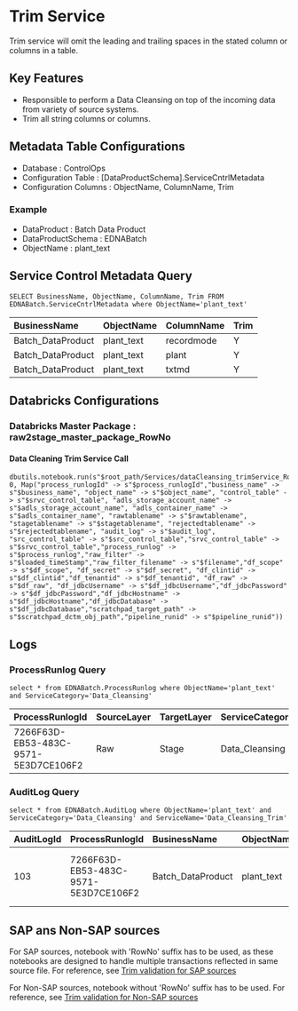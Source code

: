 # Trim Service

Trim service will omit the leading and trailing spaces in the stated column or columns in a table.

## Key Features

* Responsible to perform a Data Cleansing on top of the incoming data from variety of source systems.
* Trim all string columns or columns.

## Metadata Table Configurations

* Database              : ControlOps
* Configuration Table   : [DataProductSchema].ServiceCntrlMetadata
* Configuration Columns : ObjectName, ColumnName, Trim

### Example

* DataProduct             : Batch Data Product
* DataProductSchema       : EDNABatch
* ObjectName              : plant_text

## Service Control Metadata Query

```jsonc
SELECT BusinessName, ObjectName, ColumnName, Trim FROM EDNABatch.ServiceCntrlMetadata where ObjectName='plant_text'
```

|BusinessName	|ObjectName	|ColumnName	|Trim	|
|:---	|:---	|:---	|:---	|
|Batch_DataProduct	|plant_text	|recordmode	|Y	|
|Batch_DataProduct	|plant_text	|plant	|Y	|
|Batch_DataProduct	|plant_text	|txtmd	|Y	|

## Databricks Configurations

### Databricks Master Package : raw2stage_master_package_RowNo

#### Data Cleaning Trim Service Call

```jsonc
dbutils.notebook.run(s"$root_path/Services/dataCleansing_trimService_RowNo/", 0, Map("process_runlogId" -> s"$process_runlogId","business_name" -> s"$business_name", "object_name" -> s"$object_name", "control_table" -> s"$srvc_control_table", "adls_storage_account_name" -> s"$adls_storage_account_name", "adls_container_name" -> s"$adls_container_name", "rawtablename" -> s"$rawtablename", "stagetablename" -> s"$stagetablename", "rejectedtablename" -> s"$rejectedtablename", "audit_log" -> s"$audit_log", "src_control_table" -> s"$src_control_table","srvc_control_table" -> s"$srvc_control_table","process_runlog" -> s"$process_runlog","raw_filter" -> s"$loaded_timeStamp","raw_filter_filename" -> s"$filename","df_scope" -> s"$df_scope", "df_secret" -> s"$df_secret", "df_clintid" -> s"$df_clintid","df_tenantid" -> s"$df_tenantid", "df_raw" -> s"$df_raw", "df_jdbcUsername" -> s"$df_jdbcUsername","df_jdbcPassword" -> s"$df_jdbcPassword","df_jdbcHostname" -> s"$df_jdbcHostname","df_jdbcDatabase" -> s"$df_jdbcDatabase","scratchpad_target_path" -> s"$scratchpad_dctm_obj_path","pipeline_runid" -> s"$pipeline_runid"))
```

## Logs

### ProcessRunlog Query

```jsonc
select * from EDNABatch.ProcessRunlog where ObjectName='plant_text' and ServiceCategory='Data_Cleansing'
```

|ProcessRunlogId	|SourceLayer	|TargetLayer	|ServiceCategory	|BusinessName	|ObjectName	|FileName	|LoadFormat	|RawFileLoadedTimeStamp	|Status	|ProcessFlag	|Comment	|ProcessRunLoadTimestamp	|PipelineName	|PipelineRunId	|PipelineStartTime	|PipelineEndTime|
|:-----		|:---		|:---		|:---		|:---		|:---		|:---		|:---		|:---		|:---		|:---		|:---		|:---		|:---		|:---		|:---		|:---	|
|7266F63D-EB53-483C-9571-5E3D7CE106F2	|Raw	|Stage	|Data_Cleansing	|Batch_DataProduct	|plant_text	|Plant_Text_09-07-2022_12_36_53.csv	|Full_Load	|2022-09-07 12:39:34.980	|Success	|1	|Data Cleansing : Completed Successfully	|2022-09-07 12:48:35.307	|PL_BDD_CHILD_DI_DQ_DC_SRV_SRS_ROWNO_LEVEL2	|f8b51ebb-4f55-4e07-af6e-0d109b288fb5	|2022-09-07 12:42:11.593	|2022-09-07 12:48:35.307|

### AuditLog Query

```jsonc
select * from EDNABatch.AuditLog where ObjectName='plant_text' and ServiceCategory='Data_Cleansing' and ServiceName='Data_Cleansing_Trim'
```

|AuditLogId	|ProcessRunlogId	|BusinessName	|ObjectName	|StorageLayer	|ServiceCategory	|ServiceName	|FileName	|ServiceCategory_Cd	|Status	|Description	|SourceColCount	|ResultRowCount	|PipelineRunId	|LoadTimestamp	|Datepart|
|:---	|:---	|:---	|:---	|:---	|:---	|:---	|:---	|:---	|:---	|:---	|:---	|:---	|:---	|:---	|:---|
|103	|7266F63D-EB53-483C-9571-5E3D7CE106F2	|Batch_DataProduct	|plant_text	|Stage	|Data_Cleansing	|Data_Cleansing_Trim 	|Plant_Text_09-07-2022_12_36_53.csv	|2	|Pass 	|Pass in Data Cleansing Trim for plant_text 	|3	|203	|f8b51ebb-4f55-4e07-af6e-0d109b288fb5	|2022-09-07 12:47:06.183	|2022-09-07 |

## SAP ans Non-SAP sources

For SAP sources, notebook with 'RowNo' suffix has to be used, as these notebooks are designed to handle multiple transactions reflected in same source file. For reference, see [Trim validation for SAP sources](https://github.com/elanco/DataOps_DIDQFramework/blob/master/ADB_Spark3.x/notebooks/EDNA%20-%20DataOps%20Framework%20(EDNA)/DIDQ_Spark3x/Services/dataCleansing_trimService_RowNo.scala)

For Non-SAP sources, notebook without 'RowNo' suffix has to be used. For reference, see [Trim validation for Non-SAP sources](https://github.com/elanco/DataOps_DIDQFramework/blob/master/ADB_Spark3.x/notebooks/EDNA%20-%20DataOps%20Framework%20(EDNA)/DIDQ_Spark3x/Services/dataCleansing_trimService.scala)
